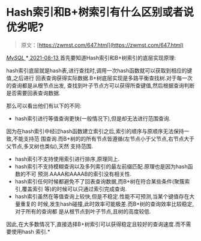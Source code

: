 <!--yml
category: 未分类
date: 0001-01-01 00:00:00
-->

# Hash索引和B+树索引有什么区别或者说优劣呢?

> 原文：[https://zwmst.com/647.html](https://zwmst.com/647.html)

   [ *MySQL* ](https://zwmst.com/mysql)*[ <time datetime="2021-08-14T07:49:52+08:00"> 2021-08-13 </time> ](https://zwmst.com/647.html)  首先要知道Hash索引和B+树索引的底层实现原理:

hash索引底层就是hash表,进行查找时,调用一次hash函数就可以获取到相应的键值,之后进行 回表查询获得实际数据.B+树底层实现是多路平衡查找树.对于每一次的查询都是从根节点出发, 查找到叶子节点方可以获得所查键值,然后根据查询判断是否需要回表查询数据.

那么可以看出他们有以下的不同:

*   hash索引进行等值查询更快(一般情况下),但是却无法进行范围查询.

因为在hash索引中经过hash函数建立索引之后,索引的顺序与原顺序无法保持一致,不能支持范 围查询.而B+树的的所有节点皆遵循(左节点小于父节点,右节点大于父节点,多叉树也类似),天然 支持范围.

*   hash索引不支持使用索引进行排序,原理同上.
*   hash索引不支持模糊查询以及多列索引的最左前缀匹配.原理也是因为hash函数的不可 预测.AAAA和AAAAB的索引没有相关性.
*   hash索引任何时候都避免不了回表查询数据,而B+树在符合某些条件(聚簇索引,覆盖索引 等)的时候可以只通过索引完成查询.
*   hash索引虽然在等值查询上较快,但是不稳定.性能不可预测,当某个键值存在大量重复的 时候,发生hash碰撞,此时效率可能极差.而B+树的查询效率比较稳定,对于所有的查询都 是从根节点到叶子节点,且树的高度较低.

因此,在大多数情况下,直接选择B+树索引可以获得稳定且较好的查询速度.而不需要使用hash 索引.*